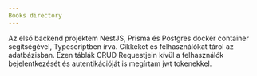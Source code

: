 ```yaml
---
Books directory
---
```

Az első backend projektem NestJS, Prisma és Postgres docker container segítségével, Typescriptben írva.
Cikkeket és felhasználókat tárol az adatbázisban. Ezen táblák CRUD Requestjein kívül a felhasználók bejelentkezését és autentikációját is megírtam jwt tokenekkel.
